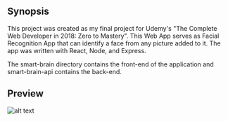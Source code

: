 ## Synopsis

This project was created as my final project for Udemy's "The Complete Web Developer in 2018: Zero to Mastery". This Web App serves as Facial Recognition App that can identify a face from any picture added to it. The app was written with React, Node, and Express.

The smart-brain directory contains the front-end of the application and smart-brain-api contains the back-end. 

## Preview

![alt text](https://s3.amazonaws.com/face-recognition-screenshots/sign+in.png)

